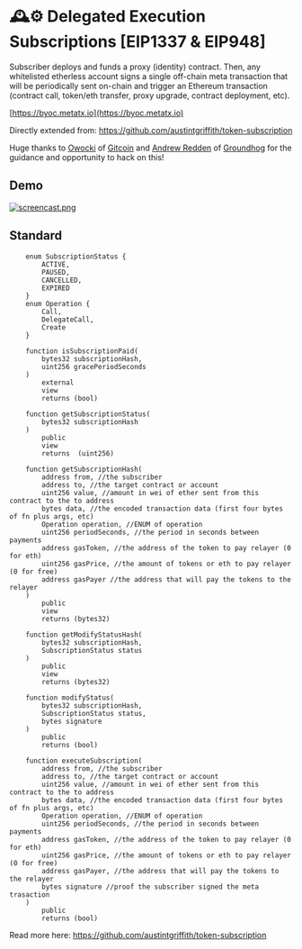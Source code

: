 # 🕰️⚙️ Delegated Execution Subscriptions [EIP1337 & EIP948]

Subscriber deploys and funds a proxy (identity) contract. Then, any whitelisted etherless account signs a single off-chain meta transaction that will be periodically sent on-chain and trigger an Ethereum transaction (contract call, token/eth transfer, proxy upgrade, contract deployment, etc).

[https://byoc.metatx.io](https://byoc.metatx.io)

Directly extended from: https://github.com/austintgriffith/token-subscription

Huge thanks to [Owocki](https://twitter.com/owocki) of [Gitcoin](https://gitcoin.co/) and [Andrew Redden](https://twitter.com/androolloyd) of [Groundhog](https://groundhog.network) for the guidance and opportunity to hack on this!

## Demo

[![screencast.png](https://user-images.githubusercontent.com/2653167/45005225-6d23cb00-afaf-11e8-9ce1-874dd8cb1980.jpg)](https://youtu.be/g0o2jEkyYKw)

## Standard


```
    enum SubscriptionStatus {
        ACTIVE,
        PAUSED,
        CANCELLED,
        EXPIRED
    }
    enum Operation {
        Call,
        DelegateCall,
        Create
    }
```


```
    function isSubscriptionPaid(
        bytes32 subscriptionHash,
        uint256 gracePeriodSeconds
    )
        external
        view
        returns (bool)
```



```
    function getSubscriptionStatus(
        bytes32 subscriptionHash
    )
        public
        view
        returns  (uint256)
```



```
    function getSubscriptionHash(
        address from, //the subscriber
        address to, //the target contract or account
        uint256 value, //amount in wei of ether sent from this contract to the to address
        bytes data, //the encoded transaction data (first four bytes of fn plus args, etc)
        Operation operation, //ENUM of operation
        uint256 periodSeconds, //the period in seconds between payments
        address gasToken, //the address of the token to pay relayer (0 for eth)
        uint256 gasPrice, //the amount of tokens or eth to pay relayer (0 for free)
        address gasPayer //the address that will pay the tokens to the relayer
    )
        public
        view
        returns (bytes32)
```



```
    function getModifyStatusHash(
        bytes32 subscriptionHash,
        SubscriptionStatus status
    )
        public
        view
        returns (bytes32)
```



```
    function modifyStatus(
        bytes32 subscriptionHash,
        SubscriptionStatus status,
        bytes signature
    )
        public
        returns (bool)
```



```
    function executeSubscription(
        address from, //the subscriber
        address to, //the target contract or account
        uint256 value, //amount in wei of ether sent from this contract to the to address
        bytes data, //the encoded transaction data (first four bytes of fn plus args, etc)
        Operation operation, //ENUM of operation
        uint256 periodSeconds, //the period in seconds between payments
        address gasToken, //the address of the token to pay relayer (0 for eth)
        uint256 gasPrice, //the amount of tokens or eth to pay relayer (0 for free)
        address gasPayer, //the address that will pay the tokens to the relayer
        bytes signature //proof the subscriber signed the meta trasaction
    )
        public
        returns (bool)
 ```










Read more here: https://github.com/austintgriffith/token-subscription
